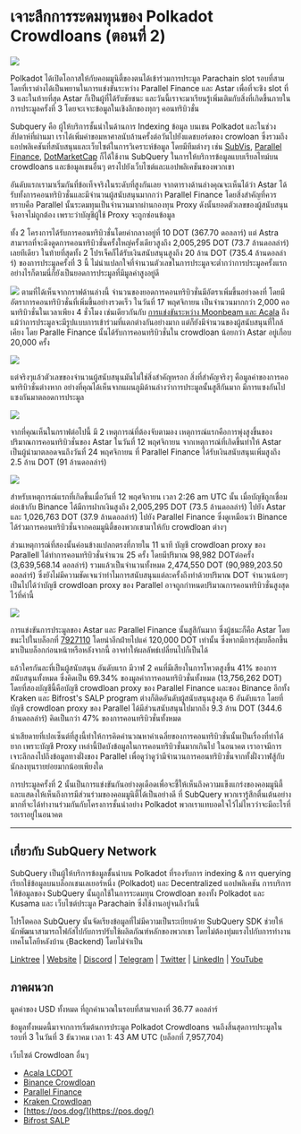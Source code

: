 # เจาะลึกการระดมทุนของ Polkadot Crowdloans (ตอนที่ 2)

![](https://miro.medium.com/max/1400/0*MqQhXJbmnfMSqf-8)

Polkadot ได้เปิดโอกาสให้กับคอมมูนิตี้ของตนได้เข้าร่วมการประมูล Parachain slot รอบที่สาม โดยที่เราต่างได้เป็นพยานในการแข่งขันระหว่าง Parallel Finance และ Astar เพื่อที่จะชิง slot ที่ 3 และในท้ายที่สุด Astar ก็เป็นผู้ที่ได้รับชัยชนะ และวันนี้เราจะมาเรียนรู้เพิ่มเติมกับสิ่งที่เกิดขึ้นภายในการประมูลครั้งที่ 3 โดยจะเจาะข้อมูลในเชิงลึกของทุกๆ คอนทริบิวชั่น

Subquery คือ ผู้ให้บริการชั้นนำในด้านการ Indexing ข้อมูล บนเชน Polkadot และในช่วงสัปดาห์ที่ผ่านมา เราได้เพิ่มคำขอมหาศาลนับล้านครั้งต่อวันไปยังแดชบอร์ดของ crowloan ซึ่งรวมถึงแอปพลิเคชันที่สนับสนุนและเว็บไซต์ในการวิเคราะห์ข้อมูล โดยมีทีมต่างๆ เช่น [SubVis](https://www.subvis.io/), [Parallel Finance](https://parallel.fi/), [DotMarketCap](https://dotmarketcap.com/) ก็ได้ใช้งาน SubQuery ในการให้บริการข้อมูลแบบเรียลไทม์บน crowdloans และข้อมูลเชนอื่นๆ ตรงไปยังเว็บไซต์และแอปพลิเคชันของพวกเขา

อันดับแรกเรามาเริ่มกันที่ข้อเท็จจริงในระดับที่สูงกันเลย จากตารางด้านล่างคุณจะเห็นได้ว่า Astar ได้รับทั้งการคอนทริบิวชั่นและมีจำนวนผู้สนับสนุนมากกว่า Parallel Finance โดยสิ่งสำคัญที่ควรทราบคือ Parallel นั้นระดมทุนเป็นจำนวนมากผ่านกองทุน Proxy ดังนั้นยอดตัวเลขของผู้สนับสนุนจึงอาจไม่ถูกต้อง เพราะว่าบัญชีผู้ใช้ Proxy จะถูกซ่อนข้อมูล

ทั้ง 2 โครงการได้รับการคอนทริบิวชั่นโดยค่ากลางอยู่ที่ 10 DOT (367.70 ดอลลาร์) แต่ Astra สามารถที่จะดึงดูดการคอนทริบิวชั่นครั้งใหญ่ครั้งเดียวสูงถึง 2,005,295 DOT (73.7 ล้านดอลล่าร์) เลยทีเดียว ในท้ายที่สุดทั้ง 2 โปรเจ็คก็ได้รับเงินสนับสนุนสูงถึง 20 ล้าน DOT (735.4 ล้านดอลล่าร์) ของการประมูลครั้งที่ 3 นี้ ไม่น่าแปลกใจที่จำนวนตัวเลขในการประมูลจะต่ำกว่าการประมูลครั้งแรก อย่างไรก็ตามนี่ก็ยังเป็นยอดการประมูลที่มีมูลค่าสูงอยู่ดี

![](https://miro.medium.com/max/1920/1*cHMt10lANsqtkLYHCv6iWg.png) ตามที่ได้เห็นจากกราฟด้านล่างนี้ จำนวนของยอดการคอนทริบิวชั่นมีอัตราเพิ่มขึ้นอย่างคงที่ โดยมีอัตราการคอนทริบิวชั่นที่เพิ่มขึ้นอย่างรวดเร็ว ในวันที่ 17 พฤศจิกายน เป็นจำนวนมากกว่า 2,000 คอนทริบิวชั่นในเวลาเพียง 4 ชั่วโมง เช่นเดียวกันกับ [การแข่งขันระหว่าง Moonbeam และ Acala](./20211124-polkadot-crowdloans.md) ถึงแม้ว่าการประมูลจะมีรูปแบบการเข้าร่วมที่แตกต่างกันอย่างมาก แต่ก็ยังมีจำนวนของผู้สนับสนุนที่ใกล้เคียง โดย Paralle Finance นั้นได้รับการคอนทริบิวชั่นใน crowdloan น้อยกว่า Astar อยู่เกือบ 20,000 ครั้ง

![](https://miro.medium.com/max/1920/0*QLdNkyaQBBj3L9Eu)

แต่จริงๆแล้วตัวเลขของจำนวนผู้สนับสนุนมันไม่ใช่สิ่งสำคัญหรอก สิ่งที่สำคัญจริงๆ คือมูลค่าของการคอนทริบิวชั่นต่างหาก อย่างที่คุณได้เห็นจากแผนภูมิด้านล่างว่าการประมูลนั้นสูสีกันมาก มีการแซงกันไปแซงกันมาตลอดการประมูล

![](https://miro.medium.com/max/1920/0*AGGfB2oBSwoplGhv)

จากที่คุณเห็นในกราฟต่อไปนี้ มี 2 เหตุการณ์ที่ต้องจับตามอง เหตุการณ์แรกคือการพุ่งสูงขึ้นของปริมาณการคอนทริบิวชั่นของ Astar ในวันที่ 12 พฤศจิกายน จากเหตุการณ์ที่เกิดขึ้นทำให้ Astar เป็นผู้นำมาตลอดจนถึงวันที่ 24 พฤศจิกายน ที่ Parallel Finance ได้รับเงินสนับสนุนเพิ่มสูงถึง 2.5 ล้าน DOT (91 ล้านดอลล่าร์)

![](https://miro.medium.com/max/1920/0*UK4Drn6LXcjebF_V)

สำหรับเหตุการณ์แรกที่เกิดขึ้นเมื่อวันที่ 12 พฤศจิกายน เวลา 2:26 am UTC นั้น เมื่อบัญชีถูกเชื่อมต่อเข้ากับ Binance ได้มีการฝากเงินสูงถึง 2,005,295 DOT (73.5 ล้านดอลล่าร์) ไปยัง Astar และ 1,026,763 DOT (37.9 ล้านดอลล่าร์) ไปยัง Parallel Finance ซึ่งดูเหมือนว่า Binance ได้ร่วมการคอนทริบิวชั่นจากคอมมูนิตี้ของพวกเขามาให้กับ crowdloan ต่างๆ

ส่วนเหตุการณ์ที่สองนั้นค่อนข้างแปลกตรงที่ภายใน 11 นาที บัญชี crowdloan proxy ของ Parallell ได้ทำการคอนทริบิวชั่นจำนวน 25 ครั้ง โดยมีปริมาณ 98,982 DOTต่อครั้ง (3,639,568.14 ดอลล่าร์) รวมแล้วเป็นจำนวนทั้งหมด 2,474,550 DOT (90,989,203.50 ดอลล่าร์) ซึ่งยังไม่มีความชัดเจนว่าทำไมการสนับสนุนแต่ละครั้งถึงทำด้วยปริมาณ DOT จำนวนน้อยๆ เป็นไปได้ว่าบัญชี crowdloan proxy ของ Parallel อาจถูกกำหนดปริมาณการคอนทริบิวชั่นสูงสุดไว้ที่ค่านี้

![](https://miro.medium.com/max/1920/0*ZErTVoVAvSJvaIsL)

การแข่งขันการประมูลของ Astar และ Parallel Finance นั้นสูสีกันมาก ซึ่งผู้ชนะก็คือ Astar โดยชนะไปในบล็อกที่ [7927110](https://polkadot.subscan.io/block/7927110) โดยนำอีกฝ่ายไปแค่ 120,000 DOT เท่านั้น ซึ่งหากมีการสุ่มบล็อกขึ้นมาเป็นบล็อกก่อนหน้าหรือหลังจากนี้ อาจทำให้ผลลัพธ์เปลี่ยนไปก็เป็นได้

แล้วใครกันละที่เป็นผู้สนับสนุน อันดับแรก มีวาฬ 2 คนที่มีเสียงในการโหวตสูงขึ้น 41% ของการสนับสนุนทั้งหมด ซึ่งคิดเป็น 69.34% ของมูลค่าการคอนทริบิวชั่นทั้งหมด (13,756,262 DOT) โดยที่สองบัญชีนี้คือบัญชี crowdloan proxy ของ Parallel Finance และของ Binance อีกทั้ง Kraken และ Bifrost's SALP program ต่างก็ติดอันดับผู้สนับสนุนสูงสุด 6 อันดับแรก โดยที่บัญชี crowdloan proxy ของ Parallel ได้มีส่วนสนับสนุนไปมากถึง 9.3 ล้าน DOT (344.6 ล้านดอลล่าร์) คิดเป็นกว่า 47% ของการคอนทริบิวชั่นทั้งหมด

น่าเสียดายที่เปอเซ็นต์ที่สูงนี้ทำให้การคิดคำนวณหาค่าเฉลี่ยของการคอนทริบิวชั่นนั้นเป็นเรื่องที่ทำได้ยาก เพราะบัญชี Proxy เหล่านี้ปิดบังข้อมูลในการคอนทริบิวชั่นมากเกินไป ในอนาคต เราอาจมีการเจาะลึกลงไปถึงข้อมูลทางฝั่งของ Parallel เพื่อดูว่าดูว่ามีจำนวนการคอนทริบิวชั่นจากทั้งฝั่งวาฬสู้กับนักลงทุนรายย่อยมากน้อยเพียงใด

การประมูลครั้งที่ 2 นั้นเป็นการแข่งขันกันอย่างดุเดือดเพื่อจะชี้ให้เห็นถึงความแข็งแกร่งของคอมมูนิตี้และแสดงให้เห็นถึงการมีส่วนร่วมของคอมมูนิตี้ได้เป็นอย่างดี ที่ SubQuery พวกเรารู้สึกตื่นเต้นอย่างมากที่จะได้ทำงานร่วมกันกับโครงการชั้นนำอย่าง Polkadot พวกเราแทบอดใจไว้ไม่ไหวว่าจะมีอะไรที่รอเราอยู่ในอนาคต

---

## เกี่ยวกับ SubQuery Network

SubQuery เป็นผู้ให้บริการข้อมูลชั้้นนำบน Polkadot ที่รองรับการ indexing & การ querying เรียกใช้ข้อมูลบนบล็อกเชนเลเยอร์หนึ่ง (Polkadot) และ Decentralized แอปพลิเคชัน การบริการให้ข้อมูลของ SubQuery นั้นถูกใช้ในการระดมทุน Crowdloan ของทั้ง Polkadot และ Kusama และ เว็บไซต์ประมูล Parachain ซึ่งใช้งานอยู่จนถึงวันนี้

โปรโตคอล SubQuery นั้นจัดเรียงข้อมูลที่ไม่มีความเป็นระเบียบด้วย SubQuery SDK ช่วยให้นักพัฒนาสามารถโฟกัสไปกับการปรับใช้ผลิตภัณฑ์หลักของพวกเขา โดยไม่ต้องทุ่มแรงไปกับการทำงานเทคโนโลยีหลังบ้าน (ฺฺBackend) โดยไม่จำเป็น

​​​​[Linktree](https://linktr.ee/subquerynetwork) | [Website](https://subquery.network/) | [Discord](https://discord.com/invite/78zg8aBSMG) | [Telegram](https://t.me/subquerynetwork) | [Twitter](https://twitter.com/subquerynetwork) | [LinkedIn](https://www.linkedin.com/company/subquery) | [YouTube](https://www.youtube.com/channel/UCi1a6NUUjegcLHDFLr7CqLw)

## ภาคผนวก

มูลค่าของ USD ทั้งหมด ที่ถูกคำนวณในรอบที่สามจบลงที่ 36.77 ดอลล่าร์

ข้อมูลทั้งหมดนี้มาจากการเริ่มต้นการประมูล Polkadot Crowdloans จนถึงสิ้นสุดการประมูลในรอบที่ 3 ในวันที่ 3 ธันวาคม เวลา 1: 43 AM UTC (บล็อกที่ 7,957,704)

เว็บไซต์ Crowdloan อื่นๆ

- [Acala LCDOT](https://medium.com/acalanetwork/acala-liquid-crowdloan-dot-lcdot-launch-on-polkadot-f28d8f561157)
- [Binance Crowdloan](https://www.binance.com/en/dotslot)
- [Parallel Finance](https://crowdloan.parallel.fi/#/auction/polkadot)
- [Kraken Crowdloan](https://www.kraken.com/learn/parachain-auctions)
- [https://pos.dog/](https://pos.dog/)
- [Bifrost SALP](https://medium.com/bifrost-finance/bifrost-announces-slot-auction-liquidity-protocol-salp-weekly-report-51-57a7f69aad34)
